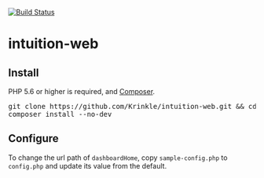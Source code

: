 [![Build Status](https://travis-ci.org/Krinkle/intuition-web.svg?branch=master)](https://travis-ci.org/Krinkle/intuition-web)

# intuition-web

## Install

PHP 5.6 or higher is required, and [Composer](https://getcomposer.org).

<pre lang="sh">
git clone https://github.com/Krinkle/intuition-web.git && cd integration-web
composer install --no-dev
</pre>


## Configure

To change the url path of `dashboardHome`, copy `sample-config.php` to
`config.php` and update its value from the default.
